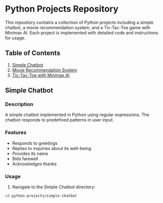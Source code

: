 # Python Projects Repository

This repository contains a collection of Python projects including a simple chatbot, a movie recommendation system, and a Tic-Tac-Toe game with Minimax AI. Each project is implemented with detailed code and instructions for usage.

## Table of Contents

1. [Simple Chatbot](#simple-chatbot)
2. [Movie Recommendation System](#movie-recommendation-system)
3. [Tic-Tac-Toe with Minimax AI](#tic-tac-toe-with-minimax-ai)

## Simple Chatbot

### Description

A simple chatbot implemented in Python using regular expressions. The chatbot responds to predefined patterns in user input.

### Features

- Responds to greetings
- Replies to inquiries about its well-being
- Provides its name
- Bids farewell
- Acknowledges thanks

### Usage

1. Navigate to the Simple Chatbot directory:

```bash
cd python-projects/simple-chatbot
